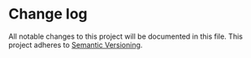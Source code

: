 # Change log

All notable changes to this project will be documented in this file.
This project adheres to [Semantic Versioning](http://semver.org/).
